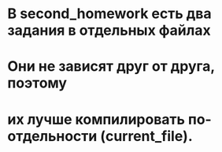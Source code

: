 # В second_homework есть два задания в отдельных файлах
# Они не зависят друг от друга, поэтому
# их лучше компилировать по-отдельности (current_file).
